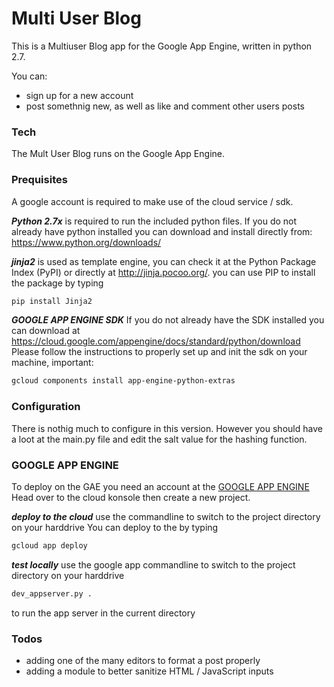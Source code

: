 # Multi User Blog

This is a Multiuser Blog app for the Google App Engine, written in python 2.7.

You can:
  - sign up for a new account
  - post somethnig new, as well as like and comment other users posts

### Tech

The Mult User Blog runs on the Google App Engine.

### Prequisites
A google account is required to make use of the cloud service / sdk.

***Python 2.7x*** is required to run the included python files.
If you do not already have python installed you can download and install directly from: https://www.python.org/downloads/

***jinja2*** is used as template engine, you can check it at the Python Package Index (PyPI) or directly at http://jinja.pocoo.org/.
you can use PIP to install the package by typing
```sh
pip install Jinja2
```
***GOOGLE APP ENGINE SDK***
If you do not already have the SDK installed you can download at https://cloud.google.com/appengine/docs/standard/python/download
Please follow the instructions to properly set up and init the sdk on your machine, important:
```sh
gcloud components install app-engine-python-extras
```

### Configuration
There is nothig much to configure in this version.
However you should have a loot at the main.py file and edit the salt value for the hashing function.

### GOOGLE APP ENGINE
To deploy on the GAE you need an account at the [GOOGLE APP ENGINE](https://cloud.google.com/appengine/)
Head over to the cloud konsole then create a new project.

***deploy to the cloud***
use the commandline to switch to the project directory on your harddrive
You can deploy to the by typing
```sh
gcloud app deploy
```

***test locally***
use the google app commandline to switch to the project directory on your harddrive
```sh
dev_appserver.py .
```
to run the app server in the current directory


### Todos
 - adding one of the many editors to format a post properly
 - adding a module to better sanitize HTML / JavaScript inputs

 
